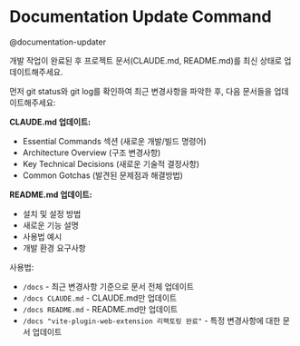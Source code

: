 # Documentation Update Command

@documentation-updater

개발 작업이 완료된 후 프로젝트 문서(CLAUDE.md, README.md)를 최신 상태로 업데이트해주세요.

먼저 git status와 git log를 확인하여 최근 변경사항을 파악한 후, 다음 문서들을 업데이트해주세요:

**CLAUDE.md 업데이트:**

- Essential Commands 섹션 (새로운 개발/빌드 명령어)
- Architecture Overview (구조 변경사항)
- Key Technical Decisions (새로운 기술적 결정사항)
- Common Gotchas (발견된 문제점과 해결방법)

**README.md 업데이트:**

- 설치 및 설정 방법
- 새로운 기능 설명
- 사용법 예시
- 개발 환경 요구사항

사용법:

- `/docs` - 최근 변경사항 기준으로 문서 전체 업데이트
- `/docs CLAUDE.md` - CLAUDE.md만 업데이트
- `/docs README.md` - README.md만 업데이트
- `/docs "vite-plugin-web-extension 리팩토링 완료"` - 특정 변경사항에 대한 문서 업데이트
